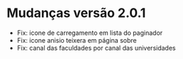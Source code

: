 # Mudanças versão 2.0.1

- Fix: icone de carregamento em lista do paginador
- Fix: icone anisio teixera em página sobre
- Fix: canal das faculdades por canal das universidades
